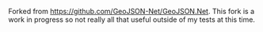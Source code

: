 Forked from https://github.com/GeoJSON-Net/GeoJSON.Net. This fork is a work in progress so not really all that useful outside of my tests at this time.
